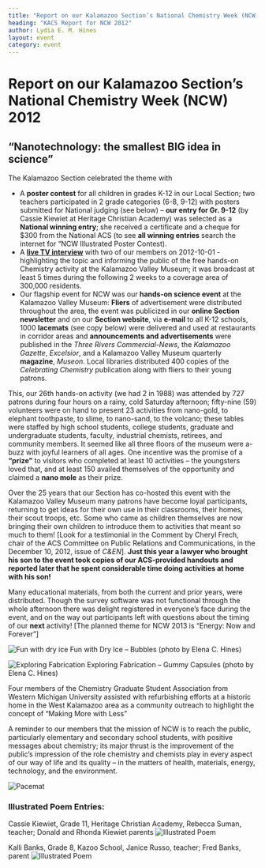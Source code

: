 ```yaml
---
title: "Report on our Kalamazoo Section’s National Chemistry Week (NCW) 2012"
heading: "KACS Report for NCW 2012"
author: Lydia E. M. Hines
layout: event
category: event
---
```


Report on our Kalamazoo Section’s National Chemistry Week (NCW) 2012
===
“Nanotechnology: the smallest BIG idea in science”
---

The Kalamazoo Section celebrated the theme with

- A **poster contest** for all children in grades K-12 in our Local Section; two teachers participated in 2 grade categories (6-8, 9-12) with posters submitted for National judging (see below) – **our entry for Gr. 9-12** (by Cassie Kiewiet at Heritage Christian Academy) was selected as a **National winning entry**; she received a certificate and a cheque for $300 from the National ACS (to see **all winning entries** search the internet for “NCW Illustrated Poster Contest).
- A **[live TV interview](http://archive.org/details/MNLCelebratingChemistry10-01-12.mpg)** with two of our members on 2012-10-01 - highlighting the topic and informing the public of the free hands-on Chemistry activity at the Kalamazoo Valley Museum; it was broadcast at least 5 times during the following 2 weeks to a coverage area of 300,000 residents.
- Our flagship event for NCW was our **hands-on science event** at the Kalamazoo Valley Museum: **Fliers** of advertisement were distributed throughout the area, the event was publicized in our **online Section newsletter** and on our **Section website**, via **e-mail** to all K-12 schools, 1000 **lacemats** (see copy below) were delivered and used at restaurants in corridor areas and **announcements and advertisements** were published in the *Three Rivers Commercial-News*, the *Kalamazoo Gazette*, *Excelsior*, and a Kalamazoo Valley Museum quarterly **magazine**, *Museon*. Local libraries distributed 400 copies of the *Celebrating Chemistry* publication along with fliers to their young patrons.

This, our 26th hands-on activity (we had 2 in 1988) was attended by
727 patrons during four hours on a rainy, cold Saturday afternoon;
fifty-nine (59) volunteers were on hand to present 23 activities from
nano-gold, to elephant toothpaste, to slime, to nano-sand, to the
volcano; these tables were staffed by high school students, college
students, graduate and undergraduate students, faculty, industrial
chemists, retirees, and community members. It seemed like all three
floors of the museum were a-buzz with joyful learners of all ages. One
incentive was the promise of a **“prize”** to visitors who completed
at least 10 activities – the youngsters loved that, and at least 150
availed themselves of the opportunity and claimed a **nano mole** as
their prize.

Over the 25 years that our Section has co-hosted this event with the
Kalamazoo Valley Museum many patrons have become loyal participants,
returning to get ideas for their own use in their classrooms, their
homes, their scout troops, etc. Some who came as children themselves
are now bringing their own children to introduce them to activities
that meant so much to them! [Look for a testimonial in the Comment by
Cheryl Frech, chair of the ACS Committee on Public Relations and
Communications, in the December 10, 2012, issue of *C&amp;EN*]. **Just this
year a lawyer who brought his son to the event took copies of our
ACS-provided handouts and reported later that he spent considerable
time doing activities at home with his son!**

Many educational materials, from both the current and prior years,
were distributed. Though the survey software was not functional
through the whole afternoon there was delight registered in everyone’s
face during the event, and on the way out participants left with
questions about the timing of our **next** activity! [The planned theme
for NCW 2013 is “Energy: Now and Forever”]
<div class="row">
  <div class="col-{{ site.device }}-8">
    <p>
      <img src="{{ site.baseurl }}/images/ncw-2012/ncw-dry-ice.jpg"
	   class="img-responsive"
	   alt="Fun with dry ice"
	   title="Guest playing with dry ice"
	   />
      Fun with Dry Ice – Bubbles (photo by Elena C. Hines)
    </p>
  </div>
  <div class="col-{{ site.device }}-4">
    <p>
      <img src="{{ site.baseurl }}/images/ncw-2012/ncw-gummy-capsules.jpg"
	   class="img-responsive"
	   alt="Exploring Fabrication"
	   title="Guests creating gummy candy using chemistry"
	   />
      Exploring Fabrication – Gummy Capsules (photo by Elena C. Hines)
    </p>
  </div>
</div>

Four members of the Chemistry Graduate Student Association from
Western Michigan University assisted with refurbishing efforts at a
historic home in the West Kalamazoo area as a community outreach to
highlight the concept of “Making More with Less”

A reminder to our members that the mission of NCW is to reach the
public, particularly elementary and secondary school students, with
positive messages about chemistry; its major thrust is the improvement
of the public’s impression of the role chemistry and chemists play in
every aspect of our way of life and its quality – in the matters of
health, materials, energy, technology, and the environment.
<div class="row">
  <div class="col-{{ site.device }}-8 col-{{ site.device }}-offset-2">
    <p>
      <img src="{{ site.baseurl }}/images/ncw-2012/ncw-placemat.jpg"
	   class="img-responsive"
	   alt="Pacemat"
	   title="This year's National Chemistry Week placemat"
	   />
    </p>
  </div>
</div>

<h3>Illustrated Poem Entries:</h3>
<div class="row">
  <div class="col-{{ site.device }}-6">
    <p>
      Cassie Kiewiet, Grade 11, Heritage Christian Academy, Rebecca
      Suman, teacher; Donald and Rhonda Kiewiet parents
      <img src="{{ site.baseurl }}/images/ncw-2012/ncw-poem-1.jpg"
	   class="img-responsive"
	   alt="Illustrated Poem"
	   title="Cassie Kiewiet, Grade 11, Heritage Christian Academy"
	   />
    </p>
  </div>
  <div class="col-{{ site.device }}-6">
    <p>
      Kalli Banks, Grade 8, Kazoo School, Janice Russo, teacher; Fred
      Banks, parent
      <img src="{{ site.baseurl }}/images/ncw-2012/ncw-poem-2.jpg"
	   class="img-responsive"
	   alt="Illustrated Poem"
	   title="Kalli Banks, Grade 8, Kazoo School"
	   />
    </p>
  </div>
</div>

